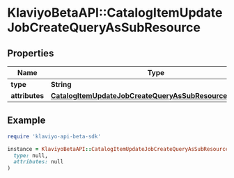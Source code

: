 # KlaviyoBetaAPI::CatalogItemUpdateJobCreateQueryAsSubResource

## Properties

| Name | Type | Description | Notes |
| ---- | ---- | ----------- | ----- |
| **type** | **String** |  |  |
| **attributes** | [**CatalogItemUpdateJobCreateQueryAsSubResourceAttributes**](CatalogItemUpdateJobCreateQueryAsSubResourceAttributes.md) |  |  |

## Example

```ruby
require 'klaviyo-api-beta-sdk'

instance = KlaviyoBetaAPI::CatalogItemUpdateJobCreateQueryAsSubResource.new(
  type: null,
  attributes: null
)
```

